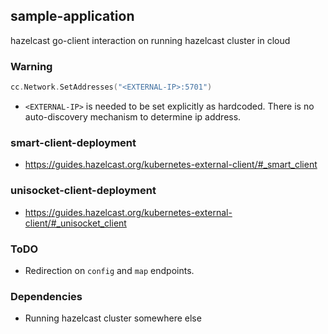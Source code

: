 ## sample-application
hazelcast go-client interaction on running hazelcast cluster in cloud

### Warning
```go
cc.Network.SetAddresses("<EXTERNAL-IP>:5701")
```
- `<EXTERNAL-IP>` is needed to be set explicitly as hardcoded. There is no auto-discovery mechanism to determine ip address. 

### smart-client-deployment
- https://guides.hazelcast.org/kubernetes-external-client/#_smart_client

### unisocket-client-deployment
- https://guides.hazelcast.org/kubernetes-external-client/#_unisocket_client

### ToDO
- Redirection on `config` and `map` endpoints.

### Dependencies
- Running hazelcast cluster somewhere else
